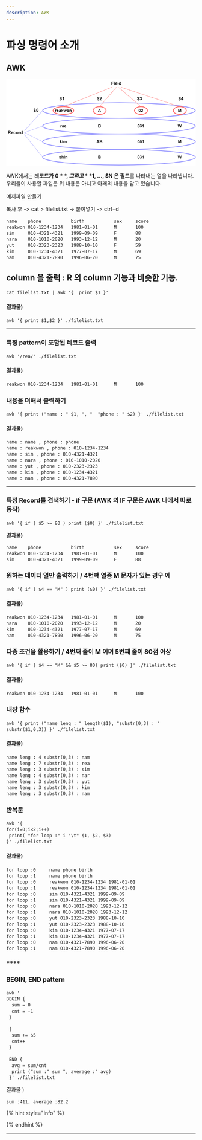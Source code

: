 ```yaml
---
description: AWK
---
```


# 파싱 명령어 소개

## AWK

![AWK 의 기본](<../../.gitbook/assets/image (50).png>)



 AWK에서는 레**코드가 $0**, 그리고 **$1, ..., $N 은 필드**를 나타내는 열을 나타냅니다. 우리들이 사용할 파일은 위 내용은 아니고 아래의 내용을 담고 있습니다. 

예제파일 만들기

복사 후 -> cat > filelist.txt -> 붙여넣기 -> ctrl+d

```
name    phone           birth           sex     score
reakwon 010-1234-1234   1981-01-01      M       100
sim     010-4321-4321   1999-09-09      F       88
nara    010-1010-2020   1993-12-12      M       20
yut     010-2323-2323   1988-10-10      F       59
kim     010-1234-4321   1977-07-17      M       69
nam     010-4321-7890   1996-06-20      M       75
```

####

## column 을 출력 : R 의 column 기능과 비슷한 기능.

```
cat filelist.txt | awk '{  print $1 }' 
```

#### 결과물)

```
awk '{ print $1,$2 }' ./filelist.txt
```

****

### **특정 pattern이 포함된 레코드 출력**

```
awk '/rea/' ./filelist.txt
```

#### **결과물)**

```
reakwon 010-1234-1234   1981-01-01      M       100
```



### 내용을 더해서 출력하기

```
awk '{ print ("name : " $1, ", "  "phone : " $2) }' ./filelist.txt
```

#### **결과물)**

```
name : name , phone : phone
name : reakwon , phone : 010-1234-1234
name : sim , phone : 010-4321-4321
name : nara , phone : 010-1010-2020
name : yut , phone : 010-2323-2323
name : kim , phone : 010-1234-4321
name : nam , phone : 010-4321-7890

```

****

### **특정 Record를 검색하기 - if 구문 (AWK 의 IF 구문은 AWK 내에서 따로 동작)**

```
awk '{ if ( $5 >= 80 ) print ($0) }' ./filelist.txt
```

**결과물)**

```
name    phone           birth           sex     score
reakwon 010-1234-1234   1981-01-01      M       100
sim     010-4321-4321   1999-09-09      F       88
```



### 원하는 데이터 열만 출력하기 / 4번쨰 열중 M 문자가 있는 경우 예

```
awk '{ if ( $4 == "M" ) print ($0) }' ./filelist.txt
```

#### 결과물)

```
reakwon 010-1234-1234   1981-01-01      M       100
nara    010-1010-2020   1993-12-12      M       20
kim     010-1234-4321   1977-07-17      M       69
nam     010-4321-7890   1996-06-20      M       75
```



###  **다중 조건을 활용하기 / 4번째 줄이 M 이며 5번째 줄이 80점 이상**

```
awk '{ if ( $4 == "M" && $5 >= 80) print ($0) }' ./filelist.txt
```

#### 결과물)

```
reakwon 010-1234-1234   1981-01-01      M       100
```



### **내장 함수**

```
awk '{ print ("name leng : " length($1), "substr(0,3) : " substr($1,0,3)) }' ./filelist.txt
```

#### **결과물)**

```
name leng : 4 substr(0,3) : nam
name leng : 7 substr(0,3) : rea
name leng : 3 substr(0,3) : sim
name leng : 4 substr(0,3) : nar
name leng : 3 substr(0,3) : yut
name leng : 3 substr(0,3) : kim
name leng : 3 substr(0,3) : nam
```



### 반복문

```
awk '{
for(i=0;i<2;i++)
 print( "for loop :" i "\t" $1, $2, $3)
}' ./filelist.txt
```

#### 결과물)

```
for loop :0     name phone birth
for loop :1     name phone birth
for loop :0     reakwon 010-1234-1234 1981-01-01
for loop :1     reakwon 010-1234-1234 1981-01-01
for loop :0     sim 010-4321-4321 1999-09-09
for loop :1     sim 010-4321-4321 1999-09-09
for loop :0     nara 010-1010-2020 1993-12-12
for loop :1     nara 010-1010-2020 1993-12-12
for loop :0     yut 010-2323-2323 1988-10-10
for loop :1     yut 010-2323-2323 1988-10-10
for loop :0     kim 010-1234-4321 1977-07-17
for loop :1     kim 010-1234-4321 1977-07-17
for loop :0     nam 010-4321-7890 1996-06-20
for loop :1     nam 010-4321-7890 1996-06-20

```

### ****

### **BEGIN, END pattern**

```
awk '
BEGIN {
  sum = 0
  cnt = -1
 }

 {
  sum += $5
  cnt++
 }

 END {
  avg = sum/cnt
  print ("sum :" sum ", average :" avg)
 }' ./filelist.txt
```

결과물 ) 

```
sum :411, average :82.2
```



{% hint style="info" %}

{% endhint %}



****







